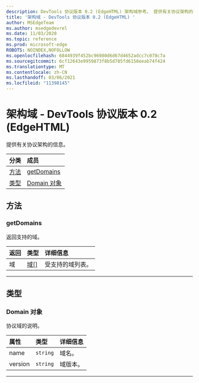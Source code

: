 ```yaml
---
description: DevTools 协议版本 0.2 (EdgeHTML) 架构域参考。 提供有关协议架构的信息。
title: '架构域 - DevTools 协议版本 0.2 (EdgeHTML) '
author: MSEdgeTeam
ms.author: msedgedevrel
ms.date: 11/03/2020
ms.topic: reference
ms.prod: microsoft-edge
ROBOTS: NOINDEX,NOFOLLOW
ms.openlocfilehash: 6844939f452bc96980d6d67d4652adcc7c078c7a
ms.sourcegitcommit: 6cf12643e9959873f8b5d785fd6158eeab74f424
ms.translationtype: MT
ms.contentlocale: zh-CN
ms.lasthandoff: 03/06/2021
ms.locfileid: "11398145"
---
```

# <a name="schema-domain---devtools-protocol-version-02-edgehtml"></a>架构域 - DevTools 协议版本 0.2 (EdgeHTML)   

提供有关协议架构的信息。  

| 分类 | 成员 |  
|:--- |:--- |  
| [方法](#methods) | [getDomains](#getdomains) |  
| [类型](#types) | [Domain 对象](#domain) |  

## <a name="methods"></a>方法  

### <a name="getdomains"></a>getDomains  

返回支持的域。  

| 返回 | 类型 | 详细信息 |  
|:--- |:--- |:--- |  
| 域 | [域[]](#domain) | 受支持的域列表。 |  

---  

## <a name="types"></a>类型  

### <a name="domain-object"></a>Domain 对象  

<a name="domain"></a>  

协议域的说明。  

| 属性 | 类型 | 详细信息 |  
|:--- |:--- |:--- |  
| name | `string` | 域名。 |  
| version | `string` | 域版本。 |  

---  
